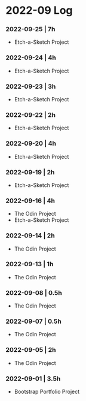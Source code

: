 # 2022-09 Log

### 2022-09-25 | 7h
- Etch-a-Sketch Project

### 2022-09-24 | 4h
- Etch-a-Sketch Project

### 2022-09-23 | 3h
- Etch-a-Sketch Project

### 2022-09-22 | 2h
- Etch-a-Sketch Project

### 2022-09-20 | 4h
- Etch-a-Sketch Project

### 2022-09-19 | 2h
- Etch-a-Sketch Project

### 2022-09-16 | 4h
- The Odin Project
- Etch-a-Sketch Project

### 2022-09-14 | 2h
- The Odin Project

### 2022-09-13 | 1h
- The Odin Project

### 2022-09-08 | 0.5h
- The Odin Project

### 2022-09-07 | 0.5h
- The Odin Project

### 2022-09-05 | 2h
- The Odin Project

### 2022-09-01 | 3.5h
- Bootstrap Portfolio Project
